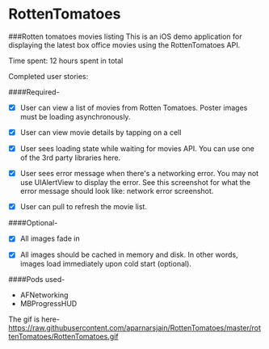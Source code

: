 RottenTomatoes
==============

###Rotten tomatoes movies listing
This is an iOS demo application for displaying the latest box office movies using the RottenTomatoes API.

Time spent: 12 hours spent in total

Completed user stories:

####Required-
- [x] User can view a list of movies from Rotten Tomatoes.  Poster images must be loading asynchronously.
- [x] User can view movie details by tapping on a cell
- [x] User sees loading state while waiting for movies API.  You can use one of the 3rd party libraries here.
- [x] User sees error message when there's a networking error.  You may not use UIAlertView to display the error.  See this screenshot for what the error message should look like: network error screenshot.
- [x] User can pull to refresh the movie list.


####Optional-
- [x] All images fade in
- [x] All images should be cached in memory and disk. In other words, images load immediately upon cold start (optional).


####Pods used-

- AFNetworking
- MBProgressHUD

The gif is here- https://raw.githubusercontent.com/aparnarsjain/RottenTomatoes/master/rottenTomatoes/RottenTomatoes.gif
